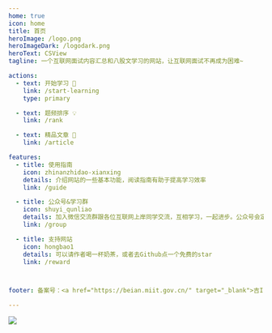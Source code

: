 ```yaml
---
home: true
icon: home
title: 首页
heroImage: /logo.png
heroImageDark: /logodark.png
heroText: CSView
tagline: 一个互联网面试内容汇总和八股文学习的网站，让互联网面试不再成为困难~

actions:
  - text: 开始学习 🧭
    link: /start-learning
    type: primary

  - text: 题频排序 💡
    link: /rank

  - text: 精品文章 📄
    link: /article

features:  
  - title: 使用指南
    icon: zhinanzhidao-xianxing
    details: 介绍网站的一些基本功能，阅读指南有助于提高学习效率
    link: /guide

  - title: 公众号&学习群
    icon: shuyi_qunliao
    details: 加入微信交流群跟各位互联网上岸同学交流，互相学习，一起进步。公众号会定期分享高质量面经解析
    link: /group

  - title: 支持网站
    icon: hongbao1
    details: 可以请作者喝一杯奶茶，或者去Github点一个免费的star
    link: /reward



footer: 备案号：<a href="https://beian.miit.gov.cn/" target="_blank">吉ICP备2023000735号-2</a>

---
```




![](https://pic.imgdb.cn/item/63f76e3bf144a01007ce499c.jpg)



